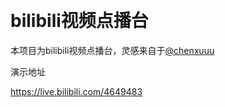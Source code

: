 ﻿﻿﻿
# bilibili视频点播台

本项目为bilibili视频点播台，灵感来自于[@chenxuuu](https://github.com/chenxuuu/)

演示地址

https://live.bilibili.com/4649483


